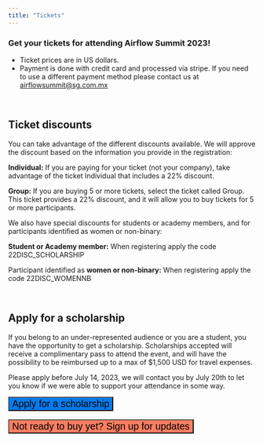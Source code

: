 ```yaml
---
title: "Tickets"
---
```


### Get your tickets for attending Airflow Summit 2023!


<script src="https://js.tito.io/v2/with/ga4,hits" async></script>
<tito-widget event="airflowsummit/2023"></tito-widget>

* Ticket prices are in US dollars.
* Payment is done with credit card and processed via stripe. If you need to use a different payment method please contact us at airflowsummit@sg.com.mx 

<br>

## Ticket discounts

You can take advantage of the different discounts available. We will approve the discount based on the information you provide in the registration:

**Individual:** If you are paying for your ticket (not your company), take advantage of the ticket Individual that includes a 22% discount.

**Group:** If you are buying 5 or more tickets, select the ticket called Group. This ticket provides a 22% discount, and it will allow you to buy tickets for 5 or more participants.

We also have special discounts for students or academy members, and for participants identified as women or non-binary:

**Student or Academy member:** When registering apply the code 22DISC_SCHOLARSHIP

Participant identified as **women or non-binary:** When registering apply the code 22DISC_WOMENNB


<br>

## Apply for a scholarship

If you belong to an under-represented audience or you are a student, you have the opportunity to get a scholarship. Scholarships accepted will receive a complimentary pass to attend the event, and will have the possibility to be reimbursed up to a max of $1,500 USD for travel expenses. 

Please apply before July 14, 2023, we will contact you by July 20th to let you know if we were able to support your attendance in some way.

<div class="text-center">
<a href="https://docs.google.com/forms/d/e/1FAIpQLSeBE6DRor8HTAD-JrjOV_2P1vZME2Jz_eHVG9iwiMhpZami0g/viewform" target="_blank">
<button class="btn text-white my-3 btn-rounded" style="font-size: 1.4em; background-color:#017CEE;">Apply for a scholarship</button>
</a>
</div>

<br>

<div class="text-center">
<button data-tf-popup="TxCJx3Vp" data-tf-opacity="100" data-tf-size="100" data-tf-iframe-props="title=Airflow Summit 2023 - Interested" data-tf-transitive-search-params data-tf-medium="snippet" data-tf-hidden="utm_source=,utm_medium=,utm_campaign=" class="btn text-white my-3 btn-rounded" style="font-size: 1.4em; background-color:#fd7e62;">Not ready to buy yet? Sign up for updates</button><script src="//embed.typeform.com/next/embed.js"></script>
</div>